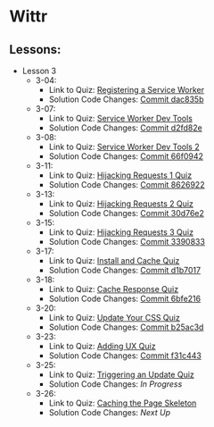 # Wittr

## Lessons:

  * Lesson 3
    - 3-04: 
      * Link to Quiz: [Registering a Service Worker](https://classroom.udacity.com/courses/ud899-gwg/lessons/6381510081/concepts/63885494270923)
      * Solution Code Changes: [Commit dac835b](https://github.com/othomas1984/wittr/commit/dac835b1f15f6af0b62c10b5ff340afa9a9cbed4)
    - 3-07: 
      * Link to Quiz: [Service Worker Dev Tools](https://classroom.udacity.com/courses/ud899-gwg/lessons/6381510081/concepts/63885494320923)
      * Solution Code Changes: [Commit d2fd82e](https://github.com/othomas1984/wittr/commit/d2fd82e2c81fdc56bf16d27def8fe55088e54388)
    - 3-08: 
      * Link to Quiz: [Service Worker Dev Tools 2](https://classroom.udacity.com/courses/ud899-gwg/lessons/6381510081/concepts/63885494340923)
      * Solution Code Changes: [Commit 66f0942](https://github.com/othomas1984/wittr/commit/66f0942c03ea95d46f69bb03f2be21fab4fa878b)
    - 3-11: 
      * Link to Quiz: [Hijacking Requests 1 Quiz](https://classroom.udacity.com/courses/ud899-gwg/lessons/6381510081/concepts/63885494380923)
      * Solution Code Changes: [Commit 8626922](https://github.com/othomas1984/wittr/commit/86269223a23586b386f46037f873fe31bb5a98a6)
    - 3-13: 
      * Link to Quiz: [Hijacking Requests 2 Quiz](https://classroom.udacity.com/courses/ud899-gwg/lessons/6381510081/concepts/63885494420923)
      * Solution Code Changes: [Commit 30d76e2](https://github.com/othomas1984/wittr/commit/30d76e2ce679f4e2ebb85f0a52e4d2891ee75799)
    - 3-15: 
      * Link to Quiz: [Hijacking Requests 3 Quiz](https://classroom.udacity.com/courses/ud899-gwg/lessons/6381510081/concepts/63885494460923)
      * Solution Code Changes: [Commit 3390833](https://github.com/othomas1984/wittr/commit/3390833fbdc086d857469f9a450a7c86274c04f0)
    - 3-17: 
      * Link to Quiz: [Install and Cache Quiz](https://classroom.udacity.com/courses/ud899-gwg/lessons/6381510081/concepts/63885494500923)
      * Solution Code Changes: [Commit d1b7017](https://github.com/othomas1984/wittr/commit/d1b701796c2480de27a9cd8dc70688f0c546333c)
    - 3-18: 
      * Link to Quiz: [Cache Response Quiz](https://classroom.udacity.com/courses/ud899-gwg/lessons/6381510081/concepts/63885494530923)
      * Solution Code Changes: [Commit 6bfe216](https://github.com/othomas1984/wittr/commit/6bfe2166605f29c6a35a9a18bd66bfc6d19c04fc)
    - 3-20: 
      * Link to Quiz: [Update Your CSS Quiz](https://classroom.udacity.com/courses/ud899-gwg/lessons/6381510081/concepts/63885494570923)
      * Solution Code Changes: [Commit b25ac3d](https://github.com/othomas1984/wittr/commit/b25ac3d6b267bfeef3fdd1cc7b4f83e4518d201a)
    - 3-23: 
      * Link to Quiz: [Adding UX Quiz](https://classroom.udacity.com/courses/ud899-gwg/lessons/6381510081/concepts/63885494630923)
      * Solution Code Changes: [Commit f31c443](https://github.com/othomas1984/wittr/commit/f31c44315562ea18a2337dda6c119cad105d224e)
    - 3-25: 
      * Link to Quiz: [Triggering an Update Quiz](https://classroom.udacity.com/courses/ud899-gwg/lessons/6381510081/concepts/63885494670923)
      * Solution Code Changes: *In Progress*
    - 3-26: 
      * Link to Quiz: [Caching the Page Skeleton](https://classroom.udacity.com/courses/ud899-gwg/lessons/6381510081/concepts/63885494700923)
      * Solution Code Changes: *Next Up*

